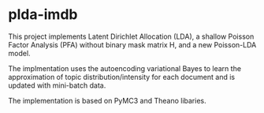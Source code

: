 # plda-imdb

This project implements Latent Dirichlet Allocation (LDA), a shallow Poisson Factor Analysis (PFA) without binary mask matrix H, and a new Poisson-LDA model. 

The implmentation uses the autoencoding variational Bayes to learn the approximation of topic distribution/intensity for each document and is updated with mini-batch data.

The implementation is based on PyMC3 and Theano libaries.

